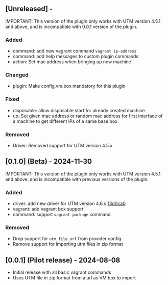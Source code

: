 ## [Unreleased] - 

IMPORTANT: This version of the plugin only works with UTM version 4.5.1 and above, and is incompatible with 0.0.1 version of the plugin.

### Added

- command: add new vagrant command `vagrant ip-address`
- command: add help messages to custom plugin commands 
- action: Set mac address when bringing up new machine 

### Changed

- plugin: Make config.vm.box mandatory for this plugin

### Fixed

- disposable: allow disposable start for already created machine
- up: Set given mac address or random mac address for first interface of a machine to get different IPs of a same base box. 

### Removed

- Driver: Removed support for UTM version 4.5.x

## [0.1.0] (Beta) - 2024-11-30

IMPORTANT: This version of the plugin only works with UTM version 4.5.1 and above, and is incompatible with previous versions of the plugin.

### Added

- driver: add new driver for UTM version 4.6.x [13d0ca0]()
- vagrant: add vagrant box support
- command: support `vagrant package` command


### Removed

- Drop support for `utm_file_url` from provider config
- Remove support for importing utm files in zip format



## [0.0.1] (Pilot release) - 2024-08-08 

* Initial release with all basic vagrant commands
* Uses UTM file in zip format from a url as VM box to import